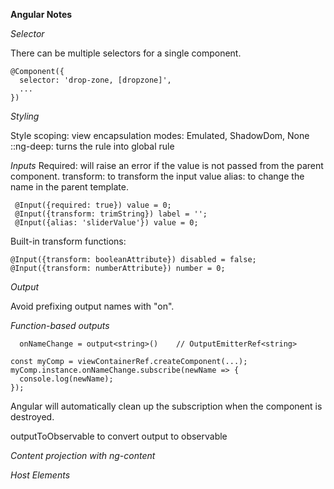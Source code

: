 **Angular Notes**

*Selector*

There can be multiple selectors for a single component.
```
@Component({
  selector: 'drop-zone, [dropzone]',
  ...
})
```

*Styling*

Style scoping: view encapsulation modes: Emulated, ShadowDom, None
::ng-deep: turns the rule into global rule

*Inputs*
Required: will raise an error if the value is not passed from the parent component.
transform: to transform the input value
alias: to change the name in the parent template.

```
 @Input({required: true}) value = 0;
 @Input({transform: trimString}) label = '';
 @Input({alias: 'sliderValue'}) value = 0;
```
Built-in transform functions:
```
@Input({transform: booleanAttribute}) disabled = false;
@Input({transform: numberAttribute}) number = 0;
```

*Output*

Avoid prefixing output names with "on".

*Function-based outputs*

```
  onNameChange = output<string>()    // OutputEmitterRef<string>

const myComp = viewContainerRef.createComponent(...);
myComp.instance.onNameChange.subscribe(newName => {
  console.log(newName);
});
```
Angular will automatically clean up the subscription when the component is destroyed.

outputToObservable to convert output to observable

*Content projection with ng-content*

*Host Elements*



